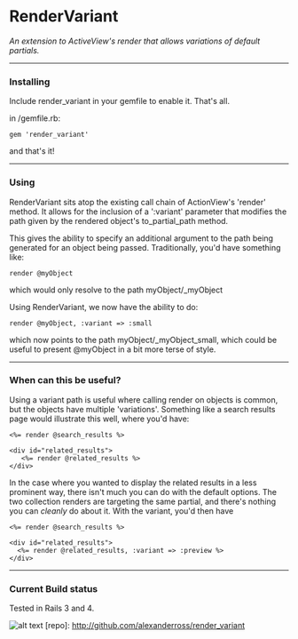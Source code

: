 RenderVariant
===
_An extension to ActiveView's render that allows variations of default partials._     

---
### Installing
Include render_variant in your gemfile to enable it. That's all.  

in /gemfile.rb:  

    gem 'render_variant'  

and that's it!

---
### Using
RenderVariant sits atop the existing call chain of ActionView's 'render' method. It allows for the inclusion of a ':variant' parameter that modifies the path given by the rendered object's to_partial_path method. 

This gives the ability to specify an additional argument to the path being generated for an object being passed. Traditionally, you'd have something like:  
  
    render @myObject  
  
which would only resolve to the path myObject/_myObject  

Using RenderVariant, we now have the ability to do:  

    render @myObject, :variant => :small  

which now points to the path myObject/_myObject_small, which could be useful to present @myObject in a bit more terse of style. 

---
### When can this be useful?

Using a variant path is useful where calling render on objects is common, but the objects have multiple 'variations'. Something like a search results page would illustrate this well, where you'd have:  
  
    <%= render @search_results %>
    
    <div id="related_results">
       <%= render @related_results %>
    </div>

In the case where you wanted to display the related results in a less prominent way, there isn't much you can do with the default options. The two collection renders are targeting the same partial, and there's nothing you can *cleanly* do about it. With the variant, you'd then have  

    <%= render @search_results %>
    
    <div id="related_results">
      <%= render @related_results, :variant => :preview %>
    </div>  



---
### Current Build status  
Tested in Rails 3 and 4.  

    
![alt text](https://travis-ci.org/alexanderross/render_variant.png "Build Status")
[repo]: http://github.com/alexanderross/render_variant